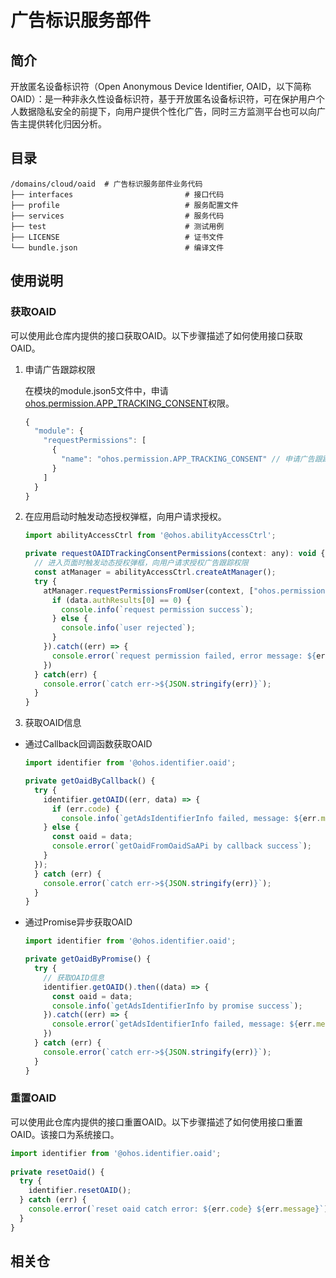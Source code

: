 # 广告标识服务部件

## 简介

开放匿名设备标识符（Open Anonymous Device Identifier, OAID，以下简称OAID）：是一种非永久性设备标识符，基于开放匿名设备标识符，可在保护用户个人数据隐私安全的前提下，向用户提供个性化广告，同时三方监测平台也可以向广告主提供转化归因分析。


## 目录

```
/domains/cloud/oaid  # 广告标识服务部件业务代码
├── interfaces                         # 接口代码
├── profile                            # 服务配置文件
├── services                           # 服务代码
├── test                               # 测试用例
├── LICENSE                            # 证书文件
└── bundle.json                        # 编译文件
```

## 使用说明

### 获取OAID

可以使用此仓库内提供的接口获取OAID。以下步骤描述了如何使用接口获取OAID。

1. 申请广告跟踪权限

   在模块的module.json5文件中，申请[ohos.permission.APP_TRACKING_CONSENT](https://docs.openharmony.cn/pages/v4.0/zh-cn/application-dev/security/permission-list.md/)权限。

   ```javascript
   {
     "module": {
       "requestPermissions": [
         {
           "name": "ohos.permission.APP_TRACKING_CONSENT" // 申请广告跟踪权限
         }
       ]
     }
   }
   ```

2. 在应用启动时触发动态授权弹框，向用户请求授权。

   ```javascript
   import abilityAccessCtrl from '@ohos.abilityAccessCtrl';
   
   private requestOAIDTrackingConsentPermissions(context: any): void {
     // 进入页面时触发动态授权弹框，向用户请求授权广告跟踪权限
     const atManager = abilityAccessCtrl.createAtManager();
     try {
       atManager.requestPermissionsFromUser(context, ["ohos.permission.APP_TRACKING_CONSENT"]).then((data) => {
         if (data.authResults[0] == 0) {
           console.info(`request permission success`);
         } else {
           console.info(`user rejected`);
         }
       }).catch((err) => {
         console.error(`request permission failed, error message: ${err.message}`);
       })
     } catch(err) {
       console.error(`catch err->${JSON.stringify(err)}`);
     }
   }
   ```

3. 获取OAID信息

- 通过Callback回调函数获取OAID

  ```javascript
  import identifier from '@ohos.identifier.oaid';
  
  private getOaidByCallback() {
    try {
      identifier.getOAID((err, data) => {
        if (err.code) {
          console.info(`getAdsIdentifierInfo failed, message: ${err.message}`);
  	  } else {
  		const oaid = data;
  		console.error(`getOaidFromOaidSaAPi by callback success`);
  	  }
  	});
    } catch (err) {
      console.error(`catch err->${JSON.stringify(err)}`);
    }
  }
  ```

- 通过Promise异步获取OAID

  ```javascript
  import identifier from '@ohos.identifier.oaid';
  
  private getOaidByPromise() {
    try {
      // 获取OAID信息
      identifier.getOAID().then((data) => {
        const oaid = data;
        console.info(`getAdsIdentifierInfo by promise success`);
      }).catch((err) => {
        console.error(`getAdsIdentifierInfo failed, message: ${err.message}`);
      })
    } catch (err) {
      console.error(`catch err->${JSON.stringify(err)}`);
    }
  }
  ```

### 重置OAID

可以使用此仓库内提供的接口重置OAID。以下步骤描述了如何使用接口重置OAID。该接口为系统接口。

```javascript
import identifier from '@ohos.identifier.oaid';
 
private resetOaid() {
  try {
    identifier.resetOAID();
  } catch (err) {
    console.error(`reset oaid catch error: ${err.code} ${err.message}`);
  }
}
```

## 相关仓